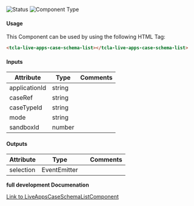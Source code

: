 
![Status][auto] ![Component Type][minor] <!--Component Meta {"created_by":"Auto", "reviewed_by":"Auto", "last_modified_by":"Auto", "comment":"*remove*"} Component Meta -->




#### Usage


This Component can be used by using the following HTML Tag:

```html
<tcla-live-apps-case-schema-list></tcla-live-apps-case-schema-list>
```

#### Inputs

Attribute | Type | Comments
--- | --- | ---
applicationId | string | 
caseRef | string | 
caseTypeId | string | 
mode | string | 
sandboxId | number | 

#### Outputs

Attribute | Type |   | Comments
--- | --- | --- | ---
selection | EventEmitter |   |  


<b>full development Documenation</b>

[Link to LiveAppsCaseSchemaListComponent](https://tibcosoftware.github.io/TCSTK-Angular/libdocs/tc-core-lib/components/LiveAppsCaseSchemaListComponent.html)


[auto]: https://img.shields.io/badge/Status-auto%20generated-lightgrey.svg?style=flat "auto generated"

[manually]: https://img.shields.io/badge/Status-manually%20created-yellow.svg?style=flat "manually created"

[draft]: https://img.shields.io/badge/Status-draft-red.svg?style=flat "draft"

[review]: https://img.shields.io/badge/Status-need%20review-yellowgreen.svg?style=flat "need review"

[review done]: https://img.shields.io/badge/Status-review%20done-green.svg?style=flat "review done"

[finalized]: https://img.shields.io/badge/Status-finalized-brightgreen.svg?style=flat "finalized"

[top]: https://img.shields.io/badge/Component%20Type-Top-blue.svg?style=flat "top Component"

[major]: https://img.shields.io/badge/Component%20Type-major%20Component-blue.svg?style=flat "major Component"

[minor]: https://img.shields.io/badge/Component%20Type-minor%20Component-blue.svg?style=flat "minor Component"


